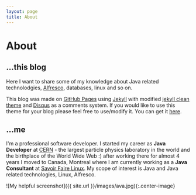 ```yaml
---
layout: page
title: About
---
```


# About

## ...this blog

Here I want to share some of my knowledge about Java related technolodgies, [Alfresco](http://www.alfresco.com/), databases, linux and so on.

This blog was made on [GitHub Pages](https://pages.github.com/) using [Jekyll](http://jekyllrb.com/) with modified [jekyll clean theme](http://jekyllthemes.org/themes/jekyll-clean/) and [Disqus](https://disqus.com/) as a comments system. If you would like to use this theme for your blog please feel free to use/modify it. You can get it [here](https://github.com/nessastein/jekyll-clean-dark).

## ...me

I'm a professional software developer. I started my career as **Java Developer** at [CERN](http://home.cern/about) - the largest particle physics laboratory in the world and the birthplace of the World Wide Web :) after working there for almost 4 years I moved to Canada, Montreal where I am currently working as a **Java Consultant** at [Savoir Faire Linux](https://www.savoirfairelinux.com/en/).
My scope of interest is Java and Java related technologies, Linux, Alfresco.

![My helpful screenshot]({{ site.url }}/images/ava.jpg){:.center-image}
